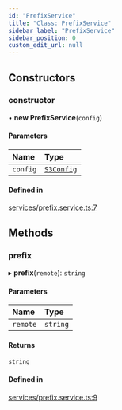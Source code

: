```yaml
---
id: "PrefixService"
title: "Class: PrefixService"
sidebar_label: "PrefixService"
sidebar_position: 0
custom_edit_url: null
---
```


## Constructors

### constructor

• **new PrefixService**(`config`)

#### Parameters

| Name | Type |
| :------ | :------ |
| `config` | [`S3Config`](../modules#s3config) |

#### Defined in

[services/prefix.service.ts:7](https://github.com/LabO8/nestjs-s3/blob/5ca27ba/src/services/prefix.service.ts#L7)

## Methods

### prefix

▸ **prefix**(`remote`): `string`

#### Parameters

| Name | Type |
| :------ | :------ |
| `remote` | `string` |

#### Returns

`string`

#### Defined in

[services/prefix.service.ts:9](https://github.com/LabO8/nestjs-s3/blob/5ca27ba/src/services/prefix.service.ts#L9)
